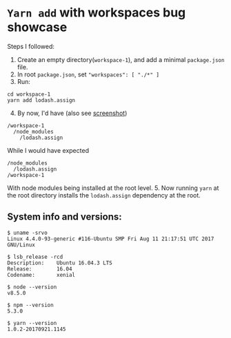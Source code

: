 # `Yarn add` with workspaces bug showcase

Steps I followed:

1. Create an empty directory(`workspace-1`), and add a minimal `package.json` file.
2. In root `package.json`, set `"workspaces": [ "./*" ]`
3. Run:
```
cd workspace-1
yarn add lodash.assign
```
4. By now, I'd have (also see [screenshot](/directory-structure.png))
```
/workspace-1
  /node_modules
    /lodash.assign
```
While I would have expected

```
/node_modules
  /lodash.assign
/workspace-1
```
With node modules being installed at the root level.
5. Now running `yarn` at the root directory installs the `lodash.assign` dependency at the root.


## System info and versions:
```
$ uname -srvo
Linux 4.4.0-93-generic #116-Ubuntu SMP Fri Aug 11 21:17:51 UTC 2017 GNU/Linux

$ lsb_release -rcd
Description:    Ubuntu 16.04.3 LTS
Release:        16.04
Codename:       xenial

$ node --version
v8.5.0

$ npm --version
5.3.0

$ yarn --version
1.0.2-20170921.1145
```
